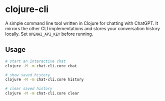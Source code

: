 # clojure-cli

A simple command line tool written in Clojure for chatting with ChatGPT. It mirrors the other CLI implementations and stores your conversation history locally. Set `OPENAI_API_KEY` before running.

## Usage

```bash
# start an interactive chat
clojure -M -m chat-cli.core chat

# show saved history
clojure -M -m chat-cli.core history

# clear saved history
clojure -M -m chat-cli.core clear
```

